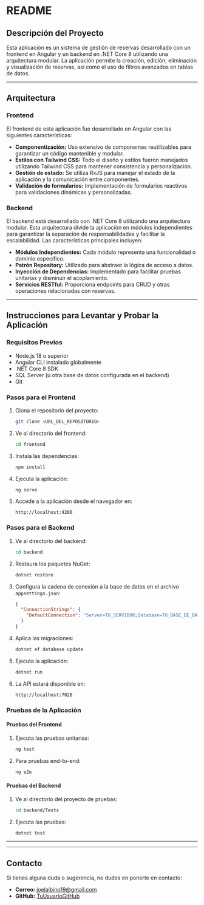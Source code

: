 # README

## Descripción del Proyecto

Esta aplicación es un sistema de gestión de reservas desarrollado con un frontend en Angular y un backend en .NET Core 8 utilizando una arquitectura modular. La aplicación permite la creación, edición, eliminación y visualización de reservas, así como el uso de filtros avanzados en tablas de datos.

---

## Arquitectura

### Frontend
El frontend de esta aplicación fue desarrollado en Angular con las siguientes características:

- **Componentización:** Uso extensivo de componentes reutilizables para garantizar un código mantenible y modular.
- **Estilos con Tailwind CSS:** Todo el diseño y estilos fueron manejados utilizando Tailwind CSS para mantener consistencia y personalización.
- **Gestión de estado:** Se utiliza RxJS para manejar el estado de la aplicación y la comunicación entre componentes.
- **Validación de formularios:** Implementación de formularios reactivos para validaciones dinámicas y personalizadas.

### Backend
El backend está desarrollado con .NET Core 8 utilizando una arquitectura modular. Esta arquitectura divide la aplicación en módulos independientes para garantizar la separación de responsabilidades y facilitar la escalabilidad. Las características principales incluyen:

- **Módulos Independientes:** Cada módulo representa una funcionalidad o dominio específico.
- **Patrón Repository:** Utilizado para abstraer la lógica de acceso a datos.
- **Inyección de Dependencias:** Implementado para facilitar pruebas unitarias y disminuir el acoplamiento.
- **Servicios RESTful:** Proporciona endpoints para CRUD y otras operaciones relacionadas con reservas.

---

## Instrucciones para Levantar y Probar la Aplicación

### Requisitos Previos
- Node.js 18 o superior
- Angular CLI instalado globalmente
- .NET Core 8 SDK
- SQL Server (u otra base de datos configurada en el backend)
- Git

### Pasos para el Frontend
1. Clona el repositorio del proyecto:
   ```bash
   git clone <URL_DEL_REPOSITORIO>
   ```
2. Ve al directorio del frontend:
   ```bash
   cd frontend
   ```
3. Instala las dependencias:
   ```bash
   npm install
   ```
4. Ejecuta la aplicación:
   ```bash
   ng serve
   ```
5. Accede a la aplicación desde el navegador en:
   ```
   http://localhost:4200
   ```

### Pasos para el Backend
1. Ve al directorio del backend:
   ```bash
   cd backend
   ```
2. Restaura los paquetes NuGet:
   ```bash
   dotnet restore
   ```
3. Configura la cadena de conexión a la base de datos en el archivo `appsettings.json`:
   ```json
   {
     "ConnectionStrings": {
       "DefaultConnection": "Server=TU_SERVIDOR;Database=TU_BASE_DE_DATOS;Trusted_Connection=True;"
     }
   }
   ```
4. Aplica las migraciones:
   ```bash
   dotnet ef database update
   ```
5. Ejecuta la aplicación:
   ```bash
   dotnet run
   ```
6. La API estará disponible en:
   ```
   http://localhost:7026
   ```

### Pruebas de la Aplicación

#### Pruebas del Frontend
1. Ejecuta las pruebas unitarias:
   ```bash
   ng test
   ```
2. Para pruebas end-to-end:
   ```bash
   ng e2e
   ```

#### Pruebas del Backend
1. Ve al directorio del proyecto de pruebas:
   ```bash
   cd backend/Tests
   ```
2. Ejecuta las pruebas:
   ```bash
   dotnet test
   ```

---

---

## Contacto
Si tienes alguna duda o sugerencia, no dudes en ponerte en contacto:
- **Correo:** joelalbino19@gmail.com
- **GitHub:** [TuUsuarioGitHub](https://github.com/joelalbino19)